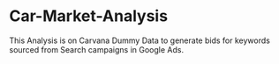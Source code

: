 # Car-Market-Analysis

This Analysis is on Carvana Dummy Data to generate bids for keywords sourced from Search campaigns in Google Ads.
